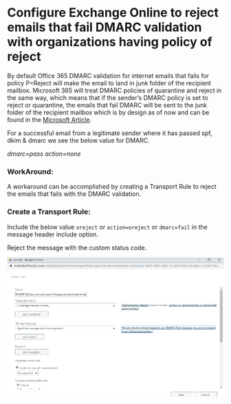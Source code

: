 # Configure Exchange Online to reject emails that fail DMARC validation with organizations having policy of reject

By default Office 365 DMARC validation for internet emails that fails for policy P=Reject will make the email to land in junk folder of the recipient mailbox. Microsoft 365 will treat DMARC policies of quarantine and reject in the same way, which means that if the sender’s DMARC policy is set to reject or quarantine, the emails that fail DMARC will be sent to the junk folder of the recipient mailbox which is by design as of now and can be found in the [Microsoft Article](https://docs.microsoft.com/en-us/microsoft-365/security/office-365-security/use-dmarc-to-validate-email?view=o365-worldwide#how-microsoft-365-handles-outbound-email-that-fails-dmarc).

For a successful email from a legitimate sender where it has passed spf, dkim & dmarc we see the below value for DMARC.

*dmarc=pass action=none*

### WorkAround:

A workaround can be accomplished by creating a Transport Rule to reject the emails that fails with the DMARC validation.

### Create a Transport Rule:

Include the below value `oreject` or `action=oreject` or `dmarc=fail` in the message header include option.

Reject the message with the custom status code.

![Transport Rule](https://github.com/duocircle/Office365-Phishing-Rules/blob/master/assets/img/reject2.png)